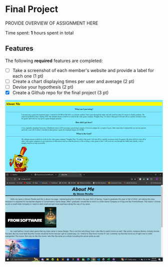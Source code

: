 # Final Project

PROVIDE OVERVIEW OF ASSIGNMENT HERE

Time spent: **1** hours spent in total

## Features

The following **required** features are completed:

- [ ] Take a screenshot of each member's website and provide a label for each one (1 pt)
- [ ] Create a chart displaying times per user and average (2 pt)
- [ ] Devise your hypothesis (2 pt)
- [X] Create a Github repo for the final project (3 pt)

<img src="images/Daniel Mesones Website PNG.png" title='DanielWebsite' width='' alt='DanielWebsite' />
<img src="images/Steven Website.png" title='StevenWebsite' width='' alt='StevenWebsite' />